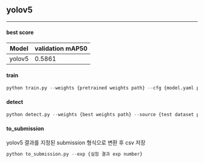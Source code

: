 ## yolov5
---

#### best score

Model|validation mAP50
---|---|
yolov5|0.5861

#### train

```python
python train.py --weights {pretrained weights path} --cfg {model.yaml path} --data {dataset.yaml path} --hyp {hyperparameters path} --projects {wandb project name} --epochs 100 --img 1024
```

#### detect

```python
python detect.py --weights {best weights path} --source {test dataset path} --data {dataset.yaml path} --img 1024 --save-txt --save-conf
```

#### to_submission

yolov5 결과를 지정된 submission 형식으로 변환 후 csv 저장
```python
python to_submission.py --exp {실험 결과 exp number}
```
